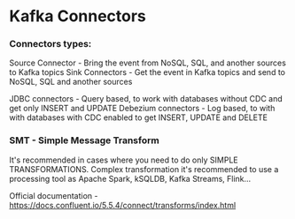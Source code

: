 # Kafka Connectors

### Connectors types:

Source Connector - Bring the event from NoSQL, SQL, and another sources to Kafka topics
Sink Connectors - Get the event in Kafka topics and send to NoSQL, SQL and another sources

JDBC connectors - Query based, to work with databases without CDC and get only INSERT and UPDATE
Debezium connectors - Log based, to with with databases with CDC enabled to get INSERT, UPDATE and DELETE

### SMT - Simple Message Transform #####
It's recommended in cases where you need to do only SIMPLE TRANSFORMATIONS.
Complex transformation it's recommended to use a processing tool as Apache Spark, kSQLDB, Kafka Streams, Flink...

Official documentation - https://docs.confluent.io/5.5.4/connect/transforms/index.html